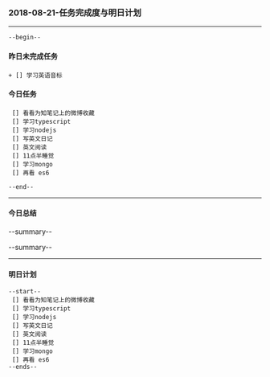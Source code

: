### 2018-08-21-任务完成度与明日计划

----------------------------------------------------------------------------------------------------------
    --begin--
#### 昨日未完成任务
    + [] 学习英语音标

#### 今日任务
     [] 看看为知笔记上的微博收藏
	 [] 学习typescript
     [] 学习nodejs
     [] 写英文日记
     [] 英文阅读
     [] 11点半睡觉
	 [] 学习mongo
	 [] 再看 es6
    
	--end--

----------------------------------------------------------------------------------------------------------
#### 今日总结
--summary--


--summary--

----------------------------------------------------------------------------------------------------------
#### 明日计划
    --start--
     [] 看看为知笔记上的微博收藏
	 [] 学习typescript
     [] 学习nodejs
     [] 写英文日记
     [] 英文阅读
     [] 11点半睡觉
	 [] 学习mongo
	 [] 再看 es6
    --ends--
